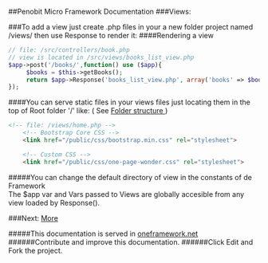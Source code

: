 ##Penobit Micro Framework Documentation
###Views:

###To add a view just create .php files in your a new folder project named /views/ then use Response to render it:
####Rendering a view
```php
// file: /src/controllers/book.php
// view is located in /src/views/books_list_view.php
$app->post('/books/',function() use ($app){
     $books = $this->getBooks();
     return $app->Response('books_list_view.php', array('books' => $books));
});
```
####You can serve static files in your views files just locating them in the top of Root folder '/'  like: ( See [Folder structure ](https://github.com/juliomatcom/one-php-microframework/blob/master/docs/structure.md "Folder structure Normal or MVC") )

```html
<!-- file: /views/home.php -->
    <!-- Bootstrap Core CSS -->
    <link href="/public/css/bootstrap.min.css" rel="stylesheet">

    <!-- Custom CSS -->
    <link href="/public/css/one-page-wonder.css" rel="stylesheet">
```
#####You can change the default directory of view in the constants of de Framework   
The $app var and Vars passed  to Views are globally accesible from any view loaded by Response().

###Next: [More](https://github.com/juliomatcom/one-php-microframework/blob/master/docs/more.md "More documentation of the One Framework")

#####This documentation is served in [oneframework.net ](http://oneframework.net/docs/ "More documentation of the One Framework")
######Contribute and improve this documentation.
######Click Edit and Fork the project.